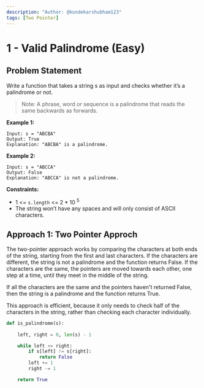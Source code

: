 ```yaml
---
description: "Author: @kondekarshubham123"
tags: [Two Pointer]
---
```


# 1 - Valid Palindrome (Easy)


## Problem Statement

Write a function that takes a string s as input and checks whether it’s a palindrome or not.

> Note: A phrase, word or sequence is a palindrome that reads the same backwards as forwards.

**Example 1:**

```
Input: s = "ABCBA"
Output: True
Explanation: "ABCBA" is a palindrome.
```

**Example 2:**

```
Input: s = "ABCCA"
Output: False
Explanation: "ABCCA" is not a palindrome.
```

**Constraints:**

-   1 <= `s.length` <= 2 * 10 <sup>5</sup>
-   The string won’t have any spaces and will only consist of ASCII characters.


## Approach 1: Two Pointer Approch

The two-pointer approach works by comparing the characters at both ends of the string, starting from the first and last characters. If the characters are different, the string is not a palindrome and the function returns False. If the characters are the same, the pointers are moved towards each other, one step at a time, until they meet in the middle of the string.

If all the characters are the same and the pointers haven't returned False, then the string is a palindrome and the function returns True.

This approach is efficient, because it only needs to check half of the characters in the string, rather than checking each character individually.

<Tabs>

<TabItem value="py" label="Python">
<SolutionAuthor name="@kondekarshubham123"/>

```python
def is_palindrome(s):
    
    left, right = 0, len(s) - 1

    while left <= right:
        if s[left] != s[right]:
            return False
        left += 1
        right -= 1

    return True
```
</TabItem>
</Tabs>